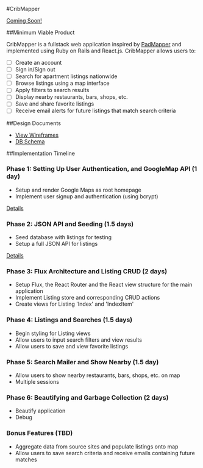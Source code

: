 #CribMapper

[Coming Soon!][heroku]

[heroku]: http://www.herokuapp.com

##Minimum Viable Product

CribMapper is a fullstack web application inspired by [PadMapper][padmapper] and implemented using Ruby on Rails and React.js. CribMapper allows users to:

- [ ] Create an account
- [ ] Sign in/Sign out
- [ ] Search for apartment listings nationwide
- [ ] Browse listings using a map interface
- [ ] Apply filters to search results
- [ ] Display nearby restaurants, bars, shops, etc.
- [ ] Save and share favorite listings
- [ ] Receive email alerts for future listings that match search criteria

[padmapper]: http://www.padmapper.com

##Design Documents

* [View Wireframes][view]
* [DB Schema][schema]

[view]: ./docs/views.md
[schema]: ./docs/schema.md

##Implementation Timeline

### Phase 1: Setting Up User Authentication, and GoogleMap API (1 day)
- Setup and render Google Maps as root homepage
- Implement user signup and authentication (using bcrypt)

[Details][phase-one]

### Phase 2: JSON API and Seeding (1.5 days)
- Seed database with listings for testing
- Setup a full JSON API for listings

[Details][phase-two]

### Phase 3: Flux Architecture and Listing CRUD (2 days)
- Setup Flux, the React Router and the React view structure for the main application
- Implement Listing store and corresponding CRUD actions
- Create views for Listing 'Index' and 'IndexItem'

<!-- [Details][phase-three] -->

### Phase 4: Listings and Searches (1.5 days)
- Begin styling for Listing views
- Allow users to input search filters and view results
- Allow users to save and view favorite listings

<!-- [Details][phase-four] -->

### Phase 5: Search Mailer and Show Nearby (1.5 day)
- Allow users to show nearby restaurants, bars, shops, etc. on map
- Multiple sessions

<!-- [Details][phase-five] -->

### Phase 6: Beautifying and Garbage Collection (2 days)
- Beautify application
- Debug

<!-- [Details][phase-six] -->

### Bonus Features (TBD)
- Aggregate data from source sites and populate listings onto map
- Allow users to save search criteria and receive emails containing future matches

[phase-one]: ./docs/phases/phase1.md
[phase-two]: ./docs/phases/phase2.md
[phase-three]: ./docs/phases/phase3.md
[phase-four]: ./docs/phases/phase4.md
[phase-five]: ./docs/phases/phase5.md
[phase-six]: ./docs/phases/phase6.md
